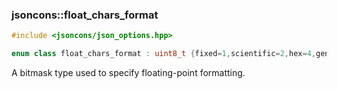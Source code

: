 ### jsoncons::float_chars_format

```c++
#include <jsoncons/json_options.hpp>

enum class float_chars_format : uint8_t {fixed=1,scientific=2,hex=4,general=fixed|scientific};
```

A bitmask type used to specify floating-point formatting. 

